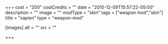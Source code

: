 +++
cost = "200"
costCredits = ""
date = "2015-12-09T15:57:22-05:00"
description = ""
image = ""
modType = "skin"
tags = ["weapon mod","skin"]
title = "sapien"
type = "weapon-mod"

[images]
  alt = ""
  src = ""

+++
